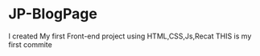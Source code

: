 # JP-BlogPage
I created My first Front-end project using HTML,CSS,Js,Recat
  THIS is my first commite